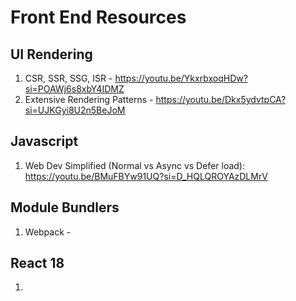 # Front End Resources

## UI Rendering
1. CSR, SSR, SSG, ISR - https://youtu.be/YkxrbxoqHDw?si=POAWj6s8xbY4IDMZ
2. Extensive Rendering Patterns - https://youtu.be/Dkx5ydvtpCA?si=UJKGyi8U2n5BeJoM

## Javascript
1. Web Dev Simplified (Normal vs Async vs Defer load): https://youtu.be/BMuFBYw91UQ?si=D_HQLQROYAzDLMrV

## Module Bundlers
1. Webpack - 

## React 18
1. 
